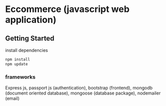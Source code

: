 # Eccommerce (javascript web application)


## Getting Started


install dependencies
```bash
npm install
npm update

```

### frameworks

Express js,
passport js (authentication),
bootstrap (frontend),
mongodb (document oriented database),
mongoose (database package),
nodemailer (email)
